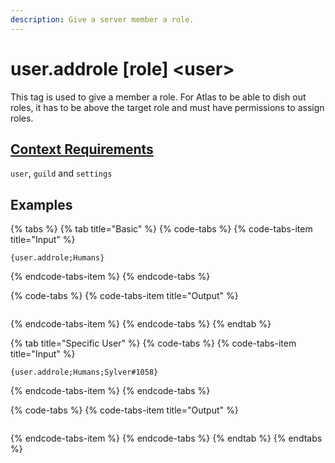 ```yaml
---
description: Give a server member a role.
---
```


# user.addrole \[role\] &lt;user&gt;

This tag is used to give a member a role. For Atlas to be able to dish out roles, it has to be above the target role and must have permissions to assign roles.

## [Context Requirements](../tags.md#context-requirements)

`user`, `guild` and `settings`

## Examples

{% tabs %}
{% tab title="Basic" %}
{% code-tabs %}
{% code-tabs-item title="Input" %}
```text
{user.addrole;Humans}
```
{% endcode-tabs-item %}
{% endcode-tabs %}

{% code-tabs %}
{% code-tabs-item title="Output" %}
```text

```
{% endcode-tabs-item %}
{% endcode-tabs %}
{% endtab %}

{% tab title="Specific User" %}
{% code-tabs %}
{% code-tabs-item title="Input" %}
```text
{user.addrole;Humans;Sylver#1058}
```
{% endcode-tabs-item %}
{% endcode-tabs %}

{% code-tabs %}
{% code-tabs-item title="Output" %}
```text

```
{% endcode-tabs-item %}
{% endcode-tabs %}
{% endtab %}
{% endtabs %}

